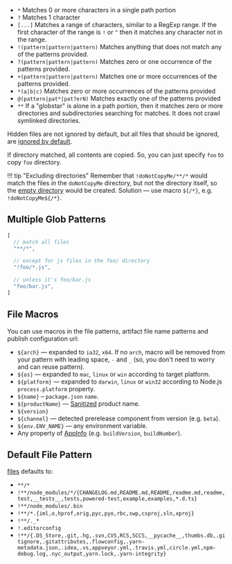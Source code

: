 * `*` Matches 0 or more characters in a single path portion
* `?` Matches 1 character
* `[...]` Matches a range of characters, similar to a RegExp range.
  If the first character of the range is `!` or `^` then it matches
  any character not in the range.
* `!(pattern|pattern|pattern)` Matches anything that does not match
  any of the patterns provided.
* `?(pattern|pattern|pattern)` Matches zero or one occurrence of the
  patterns provided.
* `+(pattern|pattern|pattern)` Matches one or more occurrences of the
  patterns provided.
* `*(a|b|c)` Matches zero or more occurrences of the patterns provided
* `@(pattern|pat*|pat?erN)` Matches exactly one of the patterns
  provided
* `**` If a "globstar" is alone in a path portion, then it matches
  zero or more directories and subdirectories searching for matches.
  It does not crawl symlinked directories.

Hidden files are not ignored by default, but all files that should be ignored, are [ignored by default](#default-file-pattern).

If directory matched, all contents are copied. So, you can just specify `foo` to copy `foo` directory.

!!! tip "Excluding directories"
    Remember that `!doNotCopyMe/**/*` would match the files *in* the `doNotCopyMe` directory, but not the directory itself, so the [empty directory](https://github.com/gulpjs/gulp/issues/165#issuecomment-32613179) would be created.
    Solution — use macro `${/*}`, e.g. `!doNotCopyMe${/*}`.

## Multiple Glob Patterns
 ```js
 [
   // match all files
   "**/*",

   // except for js files in the foo/ directory
   "!foo/*.js",

   // unless it's foo/bar.js
   "foo/bar.js",
 ]
 ```

## File Macros

You can use macros in the file patterns, artifact file name patterns and publish configuration url:

* `${arch}` — expanded to `ia32`, `x64`. If no `arch`, macro will be removed from your pattern with leading space, `-` and `_` (so, you don't need to worry and can reuse pattern).
* `${os}` — expanded to `mac`, `linux` or `win` according to target platform.
* `${platform}` — expanded to `darwin`, `linux` or `win32` according to Node.js `process.platform` property.
* `${name}` – `package.json` `name`.
* `${productName}` — [Sanitized](https://www.npmjs.com/package/sanitize-filename) product name.
* `${version}`
* `${channel}` — detected prerelease component from version (e.g. `beta`).
* `${env.ENV_NAME}` — any environment variable.
* Any property of [AppInfo](/api/electron-builder.md#AppInfo) (e.g. `buildVersion`, `buildNumber`).

## Default File Pattern

[files](configuration/configuration.md#PlatformSpecificBuildOptions-files) defaults to:

* `**/*`
* `!**/node_modules/*/{CHANGELOG.md,README.md,README,readme.md,readme,test,__tests__,tests,powered-test,example,examples,*.d.ts}`
* `!**/node_modules/.bin`
* `!**/*.{iml,o,hprof,orig,pyc,pyo,rbc,swp,csproj,sln,xproj}`
* `!**/._*`
* `!.editorconfig`
* `!**/{.DS_Store,.git,.hg,.svn,CVS,RCS,SCCS,__pycache__,thumbs.db,.gitignore,.gitattributes,.flowconfig,.yarn-metadata.json,.idea,.vs,appveyor.yml,.travis.yml,circle.yml,npm-debug.log,.nyc_output,yarn.lock,.yarn-integrity}`
